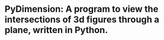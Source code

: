 # PyDimension: A program to view the intersections of 3d figures through a plane, written in Python.
